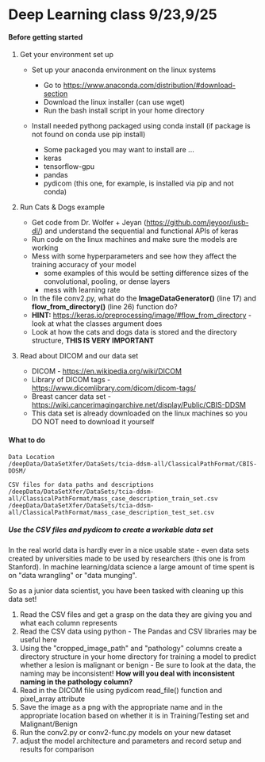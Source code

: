 # Deep Learning class 9/23,9/25


#### Before getting started

1. Get your environment set up
     * Set up your anaconda environment on the linux systems
        * Go to https://www.anaconda.com/distribution/#download-section
        * Download the linux installer (can use wget)
        * Run the bash install script in your home directory
        
    * Install needed pythong packaged using conda install (if package is not found on conda use pip install)
        * Some packaged you may want to install are ...
        * keras
        * tensorflow-gpu
        * pandas
        * pydicom (this one, for example, is installed via pip and not conda)
        
2. Run Cats & Dogs example
    * Get code from Dr. Wolfer + Jeyan (https://github.com/jeyoor/iusb-dl/) and understand the sequential and functional APIs of keras
    * Run code on the linux machines and make sure the models are working
    * Mess with some hyperparameters and see how they affect the training accuracy of your model
        * some examples of this would be setting difference sizes of the convolutional, pooling, or dense layers
        * mess with learning rate
    * In the file conv2.py, what do the **ImageDataGenerator()** (line 17) and **flow_from_directory()** (line 26) function do?
    * **HINT:** https://keras.io/preprocessing/image/#flow_from_directory - look at what the classes argument does
    * Look at how the cats and dogs data is stored and the directory structure, ******THIS IS VERY IMPORTANT******
    


3. Read about DICOM and our data set
    * DICOM - https://en.wikipedia.org/wiki/DICOM
    * Library of DICOM tags - https://www.dicomlibrary.com/dicom/dicom-tags/
    * Breast cancer data set - https://wiki.cancerimagingarchive.net/display/Public/CBIS-DDSM
    * This data set is already downloaded on the linux machines so you DO NOT need to download it yourself
    
    
#### What to do
    Data Location
    /deepData/DataSetXfer/DataSets/tcia-ddsm-all/ClassicalPathFormat/CBIS-DDSM/
    
    CSV files for data paths and descriptions
    /deepData/DataSetXfer/DataSets/tcia-ddsm-all/ClassicalPathFormat/mass_case_description_train_set.csv
    /deepData/DataSetXfer/DataSets/tcia-ddsm-all/ClassicalPathFormat/mass_case_description_test_set.csv
    
##### Use the CSV files and pydicom to create a workable data set

In the real world data is hardly ever in a nice usable state - even data sets created by universities made to be used by
 researchers (this one is from Stanford). In machine learning/data science a large amount of time spent is on "data wrangling" or "data munging". 
 
 So as a junior data scientist, you have been tasked with cleaning up this data set!

1. Read the CSV files and get a grasp on the data they are giving you and what each column represents
2. Read the CSV data using python - The Pandas and CSV libraries may be useful here
3. Using the "cropped_image_path" and "pathology" columns create a directory structure in your home directory for training a model to predict whether a lesion is malignant or benign -
Be sure to look at the data, the naming may be inconsistent! **How will you deal with inconsistent naming in the pathology column?**
4. Read in the DICOM file using pydicom read_file() function and pixel_array attribute
5. Save the image as a png with the appropriate name and in the appropriate location based on whether it is in Training/Testing set and Malignant/Benign
6. Run the conv2.py or conv2-func.py models on your new dataset
7. adjust the model architecture and parameters and record setup and results for comparison
